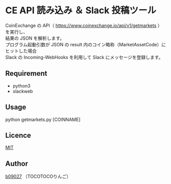 CE API 読み込み ＆ Slack 投稿ツール
====

CoinExchange の API（ https://www.coinexchange.io/api/v1/getmarkets ）を実行し、  
結果の JSON を解析します。  
プログラム起動引数が JSON の result 内のコイン略称（MarketAssetCode）にヒットした場合  
Slack の Incoming-WebHooks を利用して Slack にメッセージを登録します。

## Requirement
* python3  
* slackweb

## Usage
python getmarkets.py [COINNAME]

## Licence

[MIT](https://github.com/tcnksm/tool/blob/master/LICENCE)

## Author

[b09027](https://github.com/b09027)
（TOCOTOCOりんご）
